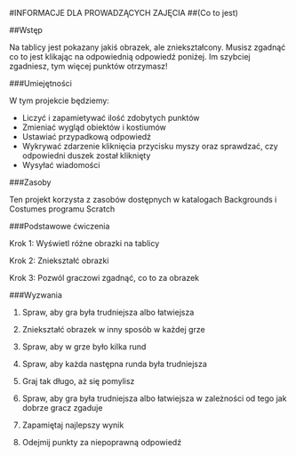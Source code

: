 #INFORMACJE DLA PROWADZĄCYCH ZAJĘCIA
##(Co to jest)

##Wstęp

Na tablicy jest pokazany jakiś obrazek, ale zniekształcony. Musisz zgadnąć co to jest klikając na odpowiednią odpowiedź poniżej. Im szybciej zgadniesz, tym więcej punktów otrzymasz!

###Umiejętności

W tym projekcie będziemy:

* Liczyć i zapamietywać ilość zdobytych punktów
* Zmieniać wygląd obiektów i kostiumów
* Ustawiać przypadkową odpowiedź
* Wykrywać zdarzenie kliknięcia przycisku myszy oraz sprawdzać, czy odpowiedni duszek został kliknięty
* Wysyłać wiadomości

###Zasoby

Ten projekt korzysta z zasobów dostępnych w katalogach Backgrounds i Costumes programu Scratch

###Podstawowe ćwiczenia

Krok 1: Wyświetl różne obrazki na tablicy

Krok 2: Zniekształć obrazki

Krok 3: Pozwól graczowi zgadnąć, co to za obrazek

###Wyzwania

1. Spraw, aby gra była trudniejsza albo łatwiejsza

2. Zniekształć obrazek w inny sposób w każdej grze

3. Spraw, aby w grze było kilka rund

4. Spraw, aby każda następna runda była trudniejsza

5. Graj tak długo, aż się pomylisz

6. Spraw, aby gra była trudniejsza albo łatwiejsza w zależności od tego jak dobrze gracz zgaduje

7. Zapamiętaj najlepszy wynik

8. Odejmij punkty za niepoprawną odpowiedź


